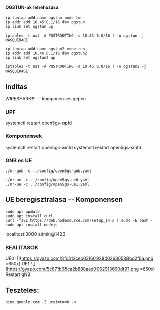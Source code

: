 #### OGSTUN-ok létrehozása
```
ip tuntap add name ogstun mode tun
ip addr add 10.45.0.1/16 dev ogstun
ip link set ogstun up

iptables -t nat -A POSTROUTING -s 10.45.0.0/16 ! -o ogstun -j MASQUERADE

ip tuntap add name ogstun2 mode tun
ip addr add 10.46.0.1/16 dev ogstun2
ip link set ogstun2 up

iptables -t nat -A POSTROUTING -s 10.46.0.0/16 ! -o ogstun2 -j MASQUERADE
```
## Inditas
WIRESHARK!!! -- komponenses gepen 
### UPF
systemctl restart open5gs-upfd
### Komponensek
systemctl restart open5gs-amfd
systemctl restart open5gs-smfd

### GNB es UE
```
./nr-gnb -c ../config/open5gs-gnb.yaml
```
```
./nr-ue -c ../config/open5gs-ue0.yaml 
./nr-ue -c ../config/open5gs-ue1.yaml 

```
## UE beregisztralasa -- Komponensen
```
sudo apt update
sudo apt install curl
curl -fsSL https://deb.nodesource.com/setup_14.x | sudo -E bash -
sudo apt install nodejs
```
localhost:3000 
admin@1423

### BEALITASOK
UE0
![](https://gyazo.com/8fc312ceb03f60928402680538bd2f8a.png =650x)
UE1
![](https://gyazo.com/5c871b65ca2b888aad0062913690df91.png =650x)
Restart gNB 

## Teszteles: 
```
ping google.com -I uesimtun0 -n
